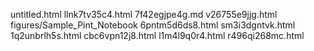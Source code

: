 untitled.html
llnk7tv35c4.html
7f42egjpe4g.md
v26755e9jjg.html
figures/Sample_Pint_Notebook
6pntm5d6ds8.html
sm3i3dgntvk.html
1q2unbrlh5s.html
cbc6vpn12j8.html
l1m4l9q0r4.html
r496qi268mc.html